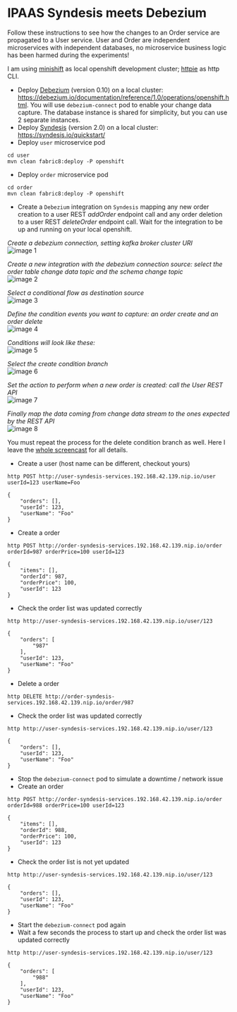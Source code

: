 # IPAAS Syndesis meets Debezium

Follow these instructions to see how the changes to an Order service are propagated to a User service. User and Order are independent microservices with independent databases, no microservice business logic has been harmed during the experiments!

I am using [minishift](https://www.okd.io/minishift/) as local openshift development cluster; [httpie](https://httpie.org/) as http CLI.

* Deploy [Debezium](https://debezium.io/) (version 0.10) on a local cluster: https://debezium.io/documentation/reference/1.0/operations/openshift.html. You will use `debezium-connect` pod to enable your change data capture.
The database instance is shared for simplicity, but you can use 2 separate instances.
* Deploy [Syndesis](https://syndesis.io/) (version 2.0) on a local cluster: https://syndesis.io/quickstart/
* Deploy `user` microservice pod
```
cd user
mvn clean fabric8:deploy -P openshift
```
* Deploy `order` microservice pod
```
cd order
mvn clean fabric8:deploy -P openshift
```
* Create a `Debezium` integration on `Syndesis` mapping any new order creation to a user REST _addOrder_ endpoint call and any order deletion to a user REST _deleteOrder_ endpoint call. Wait for the integration to be up and running on your local openshift.

_Create a debezium connection, setting kafka broker cluster URI_\
![image 1](/img/1-connection.png)

_Create a new integration with the debezium connection source: select the order table change data topic and the schema change topic_\
![image 2](/img/1-1-integration-subscribe.png)

_Select a conditional flow as destination source_\
![image 3](/img/2-integration-conditional-flow.png)

_Define the condition events you want to capture: an order create and an order delete_\
![image 4](/img/3-conditions.png)

_Conditions will look like these:_\
![image 5](/img/4-conditions-set.png)

_Select the create condition branch_\
![image 6](/img/5-create-condition.png)

_Set the action to perform when a new order is created: call the User REST API_\
![image 7](/img/6-user-api-addorder.png)

_Finally map the data coming from change data stream to the ones expected by the REST API_\
![image 8](/img/7-data-mapping.png)

You must repeat the process for the delete condition branch as well. Here I leave the [whole screencast](/img/demo-screencast.mp4) for all details.

* Create a user (host name can be different, checkout yours)
```
http POST http://user-syndesis-services.192.168.42.139.nip.io/user userId=123 userName=Foo

{
    "orders": [],
    "userId": 123,
    "userName": "Foo"
}
```
* Create a order
```
http POST http://order-syndesis-services.192.168.42.139.nip.io/order orderId=987 orderPrice=100 userId=123

{
    "items": [],
    "orderId": 987,
    "orderPrice": 100,
    "userId": 123
}
```
* Check the order list was updated correctly
```
http http://user-syndesis-services.192.168.42.139.nip.io/user/123

{
    "orders": [
        "987"
    ],
    "userId": 123,
    "userName": "Foo"
}
```
* Delete a order
```
http DELETE http://order-syndesis-services.192.168.42.139.nip.io/order/987
```
* Check the order list was updated correctly
```
http http://user-syndesis-services.192.168.42.139.nip.io/user/123

{
    "orders": [],
    "userId": 123,
    "userName": "Foo"
}
```
* Stop the `debezium-connect` pod to simulate a downtime / network issue
* Create an order
```
http POST http://order-syndesis-services.192.168.42.139.nip.io/order orderId=988 orderPrice=100 userId=123

{
    "items": [],
    "orderId": 988,
    "orderPrice": 100,
    "userId": 123
}
```
* Check the order list is not yet updated
```
http http://user-syndesis-services.192.168.42.139.nip.io/user/123

{
    "orders": [],
    "userId": 123,
    "userName": "Foo"
}
```
* Start the `debezium-connect` pod again
* Wait a few seconds the process to start up and check the order list was updated correctly
```
http http://user-syndesis-services.192.168.42.139.nip.io/user/123

{
    "orders": [
        "988"
    ],
    "userId": 123,
    "userName": "Foo"
}
```
